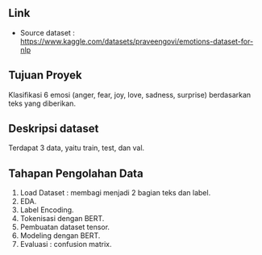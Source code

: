 ## **Link**
- Source dataset : https://www.kaggle.com/datasets/praveengovi/emotions-dataset-for-nlp

## **Tujuan Proyek**  
Klasifikasi 6 emosi (anger, fear, joy, love, sadness, surprise) berdasarkan teks yang diberikan.

## **Deskripsi dataset** 
Terdapat 3 data, yaitu train, test, dan val.

## **Tahapan Pengolahan Data** 
1. Load Dataset : membagi menjadi 2 bagian teks dan label.
2. EDA.
3. Label Encoding.
4. Tokenisasi dengan BERT.
5. Pembuatan dataset tensor.
6. Modeling dengan BERT.
7. Evaluasi : confusion matrix.
